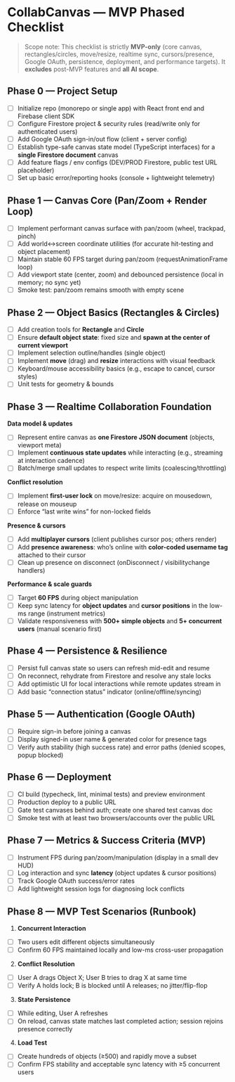 # CollabCanvas — MVP Phased Checklist

> Scope note: This checklist is strictly **MVP-only** (core canvas, rectangles/circles, move/resize, realtime sync, cursors/presence, Google OAuth, persistence, deployment, and performance targets). It **excludes** post-MVP features and **all AI scope**.

## Phase 0 — Project Setup
- [ ] Initialize repo (monorepo or single app) with React front end and Firebase client SDK
- [ ] Configure Firestore project & security rules (read/write only for authenticated users)
- [ ] Add Google OAuth sign-in/out flow (client + server config)
- [ ] Establish type-safe canvas state model (TypeScript interfaces) for a **single Firestore document** canvas
- [ ] Add feature flags / env configs (DEV/PROD Firestore, public test URL placeholder)
- [ ] Set up basic error/reporting hooks (console + lightweight telemetry)

## Phase 1 — Canvas Core (Pan/Zoom + Render Loop)
- [ ] Implement performant canvas surface with pan/zoom (wheel, trackpad, pinch)
- [ ] Add world↔screen coordinate utilities (for accurate hit-testing and object placement)
- [ ] Maintain stable 60 FPS target during pan/zoom (requestAnimationFrame loop)
- [ ] Add viewport state (center, zoom) and debounced persistence (local in memory; no sync yet)
- [ ] Smoke test: pan/zoom remains smooth with empty scene

## Phase 2 — Object Basics (Rectangles & Circles)
- [ ] Add creation tools for **Rectangle** and **Circle**
- [ ] Ensure **default object state**: fixed size and **spawn at the center of current viewport**
- [ ] Implement selection outline/handles (single object)
- [ ] Implement **move** (drag) and **resize** interactions with visual feedback
- [ ] Keyboard/mouse accessibility basics (e.g., escape to cancel, cursor styles)
- [ ] Unit tests for geometry & bounds

## Phase 3 — Realtime Collaboration Foundation
**Data model & updates**
- [ ] Represent entire canvas as **one Firestore JSON document** (objects, viewport meta)
- [ ] Implement **continuous state updates** while interacting (e.g., streaming at interaction cadence)
- [ ] Batch/merge small updates to respect write limits (coalescing/throttling)

**Conflict resolution**
- [ ] Implement **first-user lock** on move/resize: acquire on mousedown, release on mouseup
- [ ] Enforce “last write wins” for non-locked fields

**Presence & cursors**
- [ ] Add **multiplayer cursors** (client publishes cursor pos; others render)
- [ ] Add **presence awareness**: who’s online with **color-coded username tag** attached to their cursor
- [ ] Clean up presence on disconnect (onDisconnect / visibilitychange handlers)

**Performance & scale guards**
- [ ] Target **60 FPS** during object manipulation
- [ ] Keep sync latency for **object updates** and **cursor positions** in the low-ms range (instrument metrics)
- [ ] Validate responsiveness with **500+ simple objects** and **5+ concurrent users** (manual scenario first)

## Phase 4 — Persistence & Resilience
- [ ] Persist full canvas state so users can refresh mid-edit and resume
- [ ] On reconnect, rehydrate from Firestore and resolve any stale locks
- [ ] Add optimistic UI for local interactions while remote updates stream in
- [ ] Add basic “connection status” indicator (online/offline/syncing)

## Phase 5 — Authentication (Google OAuth)
- [ ] Require sign-in before joining a canvas
- [ ] Display signed-in user name & generated color for presence tags
- [ ] Verify auth stability (high success rate) and error paths (denied scopes, popup blocked)

## Phase 6 — Deployment
- [ ] CI build (typecheck, lint, minimal tests) and preview environment
- [ ] Production deploy to a public URL
- [ ] Gate test canvases behind auth; create one shared test canvas doc
- [ ] Smoke test with at least two browsers/accounts over the public URL

## Phase 7 — Metrics & Success Criteria (MVP)
- [ ] Instrument FPS during pan/zoom/manipulation (display in a small dev HUD)
- [ ] Log interaction and sync **latency** (object updates & cursor positions)
- [ ] Track Google OAuth success/error rates
- [ ] Add lightweight session logs for diagnosing lock conflicts

## Phase 8 — MVP Test Scenarios (Runbook)
1) **Concurrent Interaction**
- [ ] Two users edit different objects simultaneously
- [ ] Confirm 60 FPS maintained locally and low-ms cross-user propagation

2) **Conflict Resolution**
- [ ] User A drags Object X; User B tries to drag X at same time
- [ ] Verify A holds lock; B is blocked until A releases; no jitter/flip-flop

3) **State Persistence**
- [ ] While editing, User A refreshes
- [ ] On reload, canvas state matches last completed action; session rejoins presence correctly

4) **Load Test**
- [ ] Create hundreds of objects (≥500) and rapidly move a subset
- [ ] Confirm FPS stability and acceptable sync latency with ≥5 concurrent users
